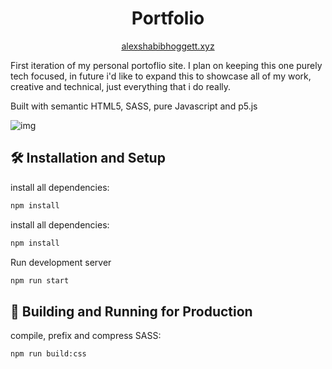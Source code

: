 <h1 align='center'>Portfolio</h1>

<div align="center" font-size='2'>
  
  [alexshabibhoggett.xyz](http://www.alexshabibhoggett.xyz)
  
</div>

First iteration of my personal portoflio site. I plan on keeping this one purely tech focused, in future i'd like to expand this to showcase all of my work, creative and technical, just everything that i do really.

Built with semantic HTML5, SASS, pure Javascript and p5.js

![img](https://i.imgur.com/FeyLae8.png)

## 🛠 Installation and Setup

install all dependencies:
```sh
npm install
```

install all dependencies:
```sh
npm install
```

Run development server
```sh
npm run start
```

## 🚀 Building and Running for Production

compile, prefix and compress SASS:
```sh
npm run build:css
```
